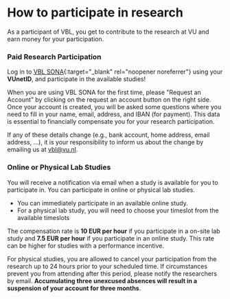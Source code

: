 
# How to participate in research

As a participant of VBL, you get to contribute to the research at VU and earn money for your participation.

### Paid Research Participation

Log in to [VBL SONA](https://vu-vbl.sona-systems.com){:target="_blank" rel="noopener noreferrer"} using your **VUnetID**, and participate in the available studies! 

When you are using VBL SONA for the first time, please "Request an Account” by clicking on the request an account button on the right side. Once your account is created, you will be asked some questions where you need to fill in your name, email, address, and IBAN (for payment). This data is essential to financially compensate you for your research participation.

If any of these details change (e.g., bank account, home address, email address, ...), it is your responsibility to inform us about the change by emailing us at [vbl@vu.nl](mailto:vbl@vu.nl).

### Online or Physical Lab Studies

You will receive a notification via email when a study is available for you to participate in. You can participate in online or physical lab studies.

- You can immediately participate in an available online study.
- For a physical lab study, you will need  to choose your timeslot from the available timeslots

The compensation rate is **10 EUR per hour** if you participate in a on-site lab study and **7.5 EUR per hour** if you participate in an online study. This rate can be higher for studies with a performance incentive.

For physical studies, you are allowed to cancel your participation from the research up to 24 hours prior to your scheduled time. If circumstances prevent you from attending after this period, please notify the researchers by email. **Accumulating three unexcused absences will result in a suspension of your account for three months**.

